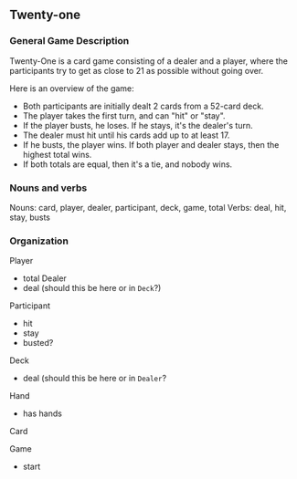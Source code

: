 ## Twenty-one

### General Game Description

Twenty-One is a card game consisting of a dealer and a player, where the
participants try to get as close to 21 as possible without going over.

Here is an overview of the game:
- Both participants are initially dealt 2 cards from a 52-card deck.
- The player takes the first turn, and can "hit" or "stay".
- If the player busts, he loses. If he stays, it's the dealer's turn.
- The dealer must hit until his cards add up to at least 17.
- If he busts, the player wins. If both player and dealer stays, then the
  highest total wins.
- If both totals are equal, then it's a tie, and nobody wins.

### Nouns and verbs

Nouns: card, player, dealer, participant, deck, game, total
Verbs: deal, hit, stay, busts

### Organization

Player
- total
Dealer
- deal (should this be here or in `Deck`?)
 
Participant
- hit
- stay
- busted?

Deck
- deal (should this be here or in `Dealer`?

Hand
- has hands

Card

Game
- start
